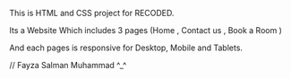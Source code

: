 This is HTML and CSS project for RECODED.

 Its a Website Which includes 3 pages (Home , Contact us , Book a Room )
 
 And each pages is responsive for Desktop, Mobile and Tablets.

 //  Fayza Salman Muhammad ^_^ 